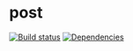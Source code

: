 # post

[![Build status](https://img.shields.io/travis/scott113341/post/master.svg?style=flat-square)]()
[![Dependencies](https://img.shields.io/david/dev/scott113341/post.svg?style=flat-square)]()
